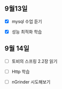 ## 9월13일
- [x] mysql 수업 듣기
- [x] 성능 최적화 학습


## 9월 14일
- [ ] 토비의 스프링 2.2장 읽기
- [ ] Http 학습
- [ ] nGrinder 시도해보기

